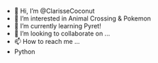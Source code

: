 - 👋 Hi, I’m @ClarisseCoconut
- 👀 I’m interested in Animal Crossing & Pokemon
- 🌱 I’m currently learning Pyret!
- 💞️ I’m looking to collaborate on ...
- 📫 How to reach me ...
- Python

<!---
ClarisseCoconut/ClarisseCoconut is a ✨ special ✨ repository because its `README.md` (this file) appears on your GitHub profile.
You can click the Preview link to take a look at your changes.
--->
